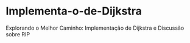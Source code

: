 # Implementa-o-de-Dijkstra
Explorando o Melhor Caminho: Implementação de Dijkstra e Discussão sobre RIP
